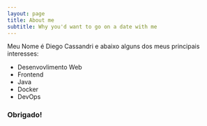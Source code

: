 ```yaml
---
layout: page
title: About me
subtitle: Why you'd want to go on a date with me
---
```


Meu Nome é Diego Cassandri e abaixo alguns dos meus principais interesses:

- Desenvovlimento Web
- Frontend 
- Java
- Docker
- DevOps


### Obrigado!

